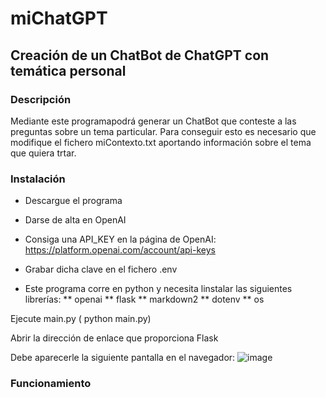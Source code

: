 # miChatGPT

## Creación de un ChatBot de ChatGPT con temática personal  

### Descripción

Mediante este programapodrá generar un ChatBot que conteste a las preguntas sobre un tema particular. 
Para conseguir esto es necesario que modifique el fichero miContexto.txt aportando información sobre el tema 
que quiera trtar.

### Instalación

* Descargue el programa
* Darse de alta en OpenAI
* Consiga una API_KEY en la página de OpenAI: https://platform.openai.com/account/api-keys
* Grabar dicha clave en el fichero .env 

* Este programa corre en python y necesita linstalar las siguientes librerías:
** openai
** flask
** markdown2
** dotenv
** os

Ejecute main.py ( python main.py) 

Abrir la dirección de enlace que proporciona Flask

Debe aparecerle la siguiente pantalla en el navegador:
![image](https://user-images.githubusercontent.com/61508497/115834477-e0a5e000-a4e0-11eb-9e0e-ee0ee0ee0ee0.png)


### Funcionamiento


